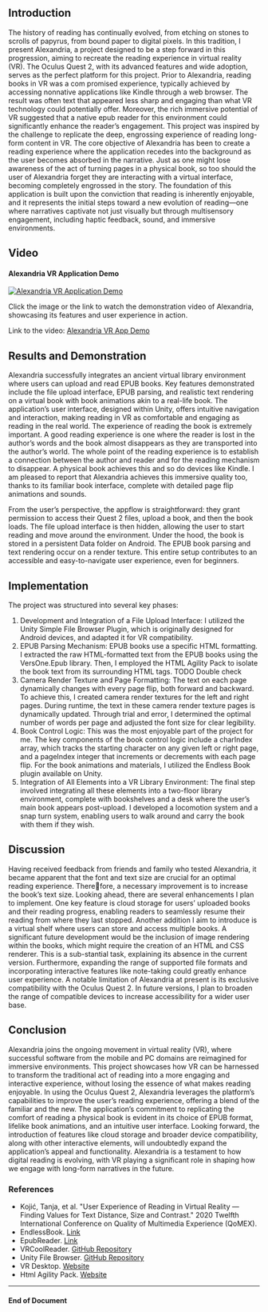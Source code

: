 

## Introduction
The history of reading has continually evolved, from etching on stones to scrolls of papyrus, from bound paper to digital pixels. In this tradition, I present Alexandria, a project designed to be a step forward in this progression, aiming to recreate the reading experience in virtual reality (VR). The Oculus Quest 2, with its advanced features and wide adoption, serves as the perfect platform for this project. Prior to Alexandria, reading books in VR was a com promised experience, typically achieved by accessing nonnative applications like Kindle through a web browser. The result was often text that appeared less sharp and engaging than what VR technology could potentially offer. Moreover, the rich immersive potential of VR suggested that a native epub reader for this environment could significantly enhance the reader’s engagement. This project was inspired by the challenge to replicate the deep, engrossing experience of reading long-form content in VR. The core objective of Alexandria has been to create a reading experience where the application recedes into the background as the user becomes absorbed in the narrative. Just as one might lose awareness of the act of turning pages in a physical book, so too should the user of Alexandria forget they are interacting with a virtual interface, becoming completely engrossed in the story.
The foundation of this application is built upon the conviction that reading is inherently enjoyable, and it represents the initial steps toward a new evolution of reading—one where narratives captivate not just visually but through multisensory engagement, including haptic feedback, sound, and immersive environments.

## Video

#### Alexandria VR Application Demo
[![Alexandria VR Application Demo](https://github.com/Gaurang-1402/Alexandria/assets/71042887/5930b7f4-0465-48f9-a7f5-9c93dd46d8ce)](https://www.youtube.com/watch?v=gcQaYHthc9A&t=19s)

Click the image or the link to watch the demonstration video of Alexandria, showcasing its features and user experience in action.

Link to the video: [Alexandria VR App Demo](https://www.youtube.com/watch?v=gcQaYHthc9A&t=19s)


## Results and Demonstration
Alexandria successfully integrates an ancient virtual library environment where users can upload and read EPUB books. Key features demonstrated include the file upload interface, EPUB parsing, and realistic text rendering on a virtual book with book animations akin to a real-life book. The application’s user interface, designed within Unity, offers intuitive navigation and interaction, making reading in VR as comfortable and engaging as reading in the real world. The experience of reading the book is extremely important. A good reading experience is one where the reader is lost in the author’s words and the book almost disappears as they are transported into the author’s world. The whole point of the reading experience is to establish a connection between the author and reader and for the reading mechanism to disappear. A physical book achieves this and so do devices like Kindle. I am pleased to report that Alexandria achieves this immersive quality too, thanks to its familiar book interface, complete with detailed page flip animations and sounds.

From the user’s perspective, the appflow is straightforward: they grant permission to access their Quest 2 files, upload a book, and then the book loads. The file upload interface is then hidden, allowing the user to start reading and move around the environment. Under the hood, the book is stored in a persistent Data folder on Android. The EPUB book parsing and text rendering occur on a render texture. This entire setup contributes to an accessible and easy-to-navigate user experience, even for beginners.

## Implementation
The project was structured into several key phases:
1. Development and Integration of a File Upload Interface:
I utilized the Unity Simple File Browser Plugin, which is
originally designed for Android devices, and adapted it for
VR compatibility.
2. EPUB Parsing Mechanism: EPUB books use a specific
HTML formatting. I extracted the raw HTML-formatted
text from the EPUB books using the VersOne.Epub library.
Then, I employed the HTML Agility Pack to isolate the
book text from its surrounding HTML tags. TODO Double
check
3. Camera Render Texture and Page Formatting: The text
on each page dynamically changes with every page flip,
both forward and backward. To achieve this, I created
camera render textures for the left and right pages. During
runtime, the text in these camera render texture pages is
dynamically updated. Through trial and error, I determined
the optimal number of words per page and adjusted the font
size for clear legibility.
4. Book Control Logic: This was the most enjoyable part
of the project for me. The key components of the book
control logic include a charIndex array, which tracks the
starting character on any given left or right page, and a
pageIndex integer that increments or decrements with each
page flip. For the book animations and materials, I utilized
the Endless Book plugin available on Unity.
5. Integration of All Elements into a VR Library Environment: The final step involved integrating all these
elements into a two-floor library environment, complete with bookshelves and a desk where the user’s main book
appears post-upload. I developed a locomotion system and
a snap turn system, enabling users to walk around and carry
the book with them if they wish.


## Discussion
Having received feedback from friends and family who
tested Alexandria, it became apparent that the font and text
size are crucial for an optimal reading experience. Therefore, a necessary improvement is to increase the book’s text
size.
Looking ahead, there are several enhancements I plan
to implement. One key feature is cloud storage for users’
uploaded books and their reading progress, enabling readers to seamlessly resume their reading from where they last
stopped. Another addition I aim to introduce is a virtual
shelf where users can store and access multiple books. A
significant future development would be the inclusion of
image rendering within the books, which might require the
creation of an HTML and CSS renderer. This is a sub-stantial task, explaining its absence in the current version.
Furthermore, expanding the range of supported file formats
and incorporating interactive features like note-taking could
greatly enhance user experience.
A notable limitation of Alexandria at present is its exclusive compatibility with the Oculus Quest 2. In future
versions, I plan to broaden the range of compatible devices
to increase accessibility for a wider user base.


## Conclusion
Alexandria joins the ongoing movement in virtual reality (VR), where successful software from the mobile and PC
domains are reimagined for immersive environments. This
project showcases how VR can be harnessed to transform
the traditional act of reading into a more engaging and interactive experience, without losing the essence of what makes
reading enjoyable. In using the Oculus Quest 2, Alexandria
leverages the platform’s capabilities to improve the user’s
reading experience, offering a blend of the familiar and the
new. The application’s commitment to replicating the comfort of reading a physical book is evident in its choice of
EPUB format, lifelike book animations, and an intuitive
user interface. Looking forward, the introduction of features like cloud storage and broader device compatibility,
along with other interactive elements, will undoubtedly expand the application’s appeal and functionality. Alexandria
is a testament to how digital reading is evolving, with VR
playing a significant role in shaping how we engage with
long-form narratives in the future.


### References
- Kojić, Tanja, et al. "User Experience of Reading in Virtual Reality — Finding Values for Text Distance, Size and Contrast." 2020 Twelfth International Conference on Quality of Multimedia Experience (QoMEX).
- EndlessBook. [Link](https://assetstore.unity.com/packages/3d/props/endlessbook-134213)
- EpubReader. [Link](https://os.vers.one/EpubReader/)
- VRCoolReader. [GitHub Repository](https://github.com/incshaun/VRCoolReader)
- Unity File Browser. [GitHub Repository](https://github.com/yasirkula/UnitySimpleFileBrowser)
- VR Desktop. [Website](https://www.vrdesktop.net/)
- Html Agility Pack. [Website](https://html-agility-pack.net/)


---

#### End of Document
